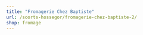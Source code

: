 ```yaml
---
title: "Fromagerie Chez Baptiste"
url: /soorts-hossegor/fromagerie-chez-baptiste-2/
shop: fromage
---
```

